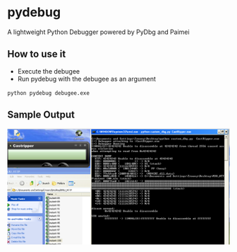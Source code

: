# pydebug

A lightweight Python Debugger powered by PyDbg and Paimei

## How to use it

- Execute the debugee
- Run pydebug with the debugee as an argument

`python pydebug debugee.exe`

## Sample Output

![](demo.png)